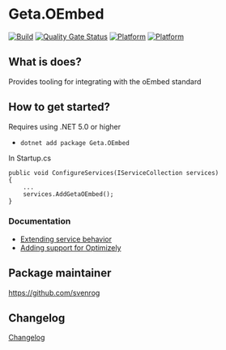# Geta.OEmbed

[![Build](https://github.com/Geta/geta-oembed/actions/workflows/build.yml/badge.svg)](https://github.com/Geta/geta-oembed/actions/workflows/build.yml)
[![Quality Gate Status](https://sonarcloud.io/api/project_badges/measure?project=Geta_geta-oembed&metric=alert_status)](https://sonarcloud.io/summary/new_code?id=Geta_geta-oembed)
[![Platform](https://img.shields.io/badge/Platform-.NET%206-blue.svg?style=flat)](https://docs.microsoft.com/en-us/dotnet/)
[![Platform](https://img.shields.io/badge/Optimizely-%2012-orange.svg?style=flat)](http://world.episerver.com/cms/)

## What is does?

Provides tooling for integrating with the oEmbed standard

## How to get started?

Requires using .NET 5.0 or higher

- `dotnet add package Geta.OEmbed`

In Startup.cs

```
public void ConfigureServices(IServiceCollection services)
{
    ...
    services.AddGetaOEmbed();
}
```

### Documentation

- [Extending service behavior](./docs/extension-points.md)
- [Adding support for Optimizely](./docs/optimizely.md)

## Package maintainer

https://github.com/svenrog

## Changelog

[Changelog](CHANGELOG.md)
